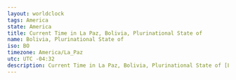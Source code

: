 ```yaml
---
layout: worldclock
tags: America
state: America
title: Current Time in La Paz, Bolivia, Plurinational State of
name: Bolivia, Plurinational State of
iso: BO
timezone: America/La_Paz
utc: UTC -04:32
description: Current Time in La Paz, Bolivia, Plurinational State of [Live], America. Live update now time in La Paz, timezone America/La_Paz, UTC -04:32, Country ISO code & Current Local Time.
---
```


